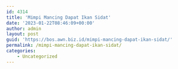 ```yaml
---
id: 4314
title: 'Mimpi Mancing Dapat Ikan Sidat'
date: '2023-01-22T08:46:09+00:00'
author: admin
layout: post
guid: 'https://bos.awn.biz.id/mimpi-mancing-dapat-ikan-sidat/'
permalink: /mimpi-mancing-dapat-ikan-sidat/
categories:
    - Uncategorized
---
```


